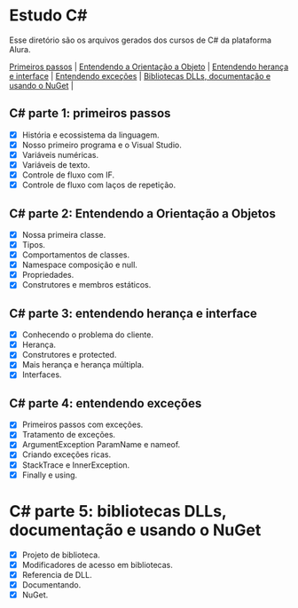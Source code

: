 # Estudo C#

Esse diretório são os arquivos gerados dos cursos de C# da plataforma Alura.

[Primeiros passos](#C#-parte-1:-primeiros-passos) |
[Entendendo a Orientação a Objeto](#C#-parte-2:-Entendendo-a-Orientação-a-Objetos) |
[Entendendo herança e interface](#C#-parte-3:-entendendo-herança-e-interface) |
[Entendendo exceções](#C#-parte-4:-entendendo-exceções) |
[Bibliotecas DLLs, documentação e usando o NuGet](#C#-parte-5:-bibliotecas-DLLs,-documentação-e-usando-o-NuGet) |

## C# parte 1: primeiros passos
- [X] História e ecossistema da linguagem.
- [X] Nosso primeiro programa e o Visual Studio.
- [X] Variáveis numéricas.
- [X] Variáveis de texto.
- [X] Controle de fluxo com IF.
- [X] Controle de fluxo com laços de repetição.

## C# parte 2: Entendendo a Orientação a Objetos
- [X] Nossa primeira classe.
- [X] Tipos.
- [X] Comportamentos de classes.
- [X] Namespace composição e null.
- [X] Propriedades.
- [X] Construtores e membros estáticos.

## C# parte 3: entendendo herança e interface
- [X] Conhecendo o problema do cliente.
- [X] Herança.
- [X] Construtores e protected.
- [X] Mais herança e herança múltipla.
- [X] Interfaces.

## C# parte 4: entendendo exceções
- [X] Primeiros passos com exceções.
- [X] Tratamento de exceções.
- [X] ArgumentException ParamName e nameof.
- [X] Criando exceções ricas.
- [X] StackTrace e InnerException.
- [X] Finally e using.

 # C# parte 5: bibliotecas DLLs, documentação e usando o NuGet
 - [X] Projeto de biblioteca.
 - [X] Modificadores de acesso em bibliotecas.
 - [X] Referencia de DLL.
 - [X] Documentando.
 - [X] NuGet.
